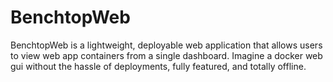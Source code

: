 # BenchtopWeb
BenchtopWeb is a lightweight, deployable web application that allows users to view web app containers from a single dashboard. Imagine a docker web gui without the hassle of deployments, fully featured, and totally offline.
